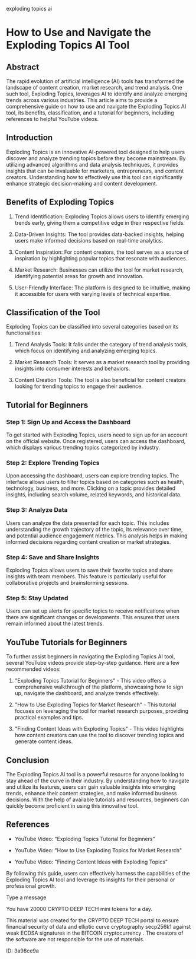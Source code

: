 exploding topics ai
# How to Use and Navigate the Exploding Topics AI Tool



## Abstract



The rapid evolution of artificial intelligence (AI) tools has transformed the landscape of content creation, market research, and trend analysis. One such tool, Exploding Topics, leverages AI to identify and analyze emerging trends across various industries. This article aims to provide a comprehensive guide on how to use and navigate the Exploding Topics AI tool, its benefits, classification, and a tutorial for beginners, including references to helpful YouTube videos.



## Introduction



Exploding Topics is an innovative AI-powered tool designed to help users discover and analyze trending topics before they become mainstream. By utilizing advanced algorithms and data analysis techniques, it provides insights that can be invaluable for marketers, entrepreneurs, and content creators. Understanding how to effectively use this tool can significantly enhance strategic decision-making and content development.



## Benefits of Exploding Topics



1. Trend Identification: Exploding Topics allows users to identify emerging trends early, giving them a competitive edge in their respective fields.

2. Data-Driven Insights: The tool provides data-backed insights, helping users make informed decisions based on real-time analytics.

3. Content Inspiration: For content creators, the tool serves as a source of inspiration by highlighting popular topics that resonate with audiences.

4. Market Research: Businesses can utilize the tool for market research, identifying potential areas for growth and innovation.

5. User-Friendly Interface: The platform is designed to be intuitive, making it accessible for users with varying levels of technical expertise.



## Classification of the Tool



Exploding Topics can be classified into several categories based on its functionalities:



1. Trend Analysis Tools: It falls under the category of trend analysis tools, which focus on identifying and analyzing emerging topics.

2. Market Research Tools: It serves as a market research tool by providing insights into consumer interests and behaviors.

3. Content Creation Tools: The tool is also beneficial for content creators looking for trending topics to engage their audience.



## Tutorial for Beginners



### Step 1: Sign Up and Access the Dashboard



To get started with Exploding Topics, users need to sign up for an account on the official website. Once registered, users can access the dashboard, which displays various trending topics categorized by industry.



### Step 2: Explore Trending Topics



Upon accessing the dashboard, users can explore trending topics. The interface allows users to filter topics based on categories such as health, technology, business, and more. Clicking on a topic provides detailed insights, including search volume, related keywords, and historical data.



### Step 3: Analyze Data



Users can analyze the data presented for each topic. This includes understanding the growth trajectory of the topic, its relevance over time, and potential audience engagement metrics. This analysis helps in making informed decisions regarding content creation or market strategies.



### Step 4: Save and Share Insights



Exploding Topics allows users to save their favorite topics and share insights with team members. This feature is particularly useful for collaborative projects and brainstorming sessions.



### Step 5: Stay Updated



Users can set up alerts for specific topics to receive notifications when there are significant changes or developments. This ensures that users remain informed about the latest trends.



## YouTube Tutorials for Beginners



To further assist beginners in navigating the Exploding Topics AI tool, several YouTube videos provide step-by-step guidance. Here are a few recommended videos:



1. "Exploding Topics Tutorial for Beginners" - This video offers a comprehensive walkthrough of the platform, showcasing how to sign up, navigate the dashboard, and analyze trends effectively.

2. "How to Use Exploding Topics for Market Research" - This tutorial focuses on leveraging the tool for market research purposes, providing practical examples and tips.

3. "Finding Content Ideas with Exploding Topics" - This video highlights how content creators can use the tool to discover trending topics and generate content ideas.



## Conclusion



The Exploding Topics AI tool is a powerful resource for anyone looking to stay ahead of the curve in their industry. By understanding how to navigate and utilize its features, users can gain valuable insights into emerging trends, enhance their content strategies, and make informed business decisions. With the help of available tutorials and resources, beginners can quickly become proficient in using this innovative tool.



## References



- YouTube Video: "Exploding Topics Tutorial for Beginners"

- YouTube Video: "How to Use Exploding Topics for Market Research"

- YouTube Video: "Finding Content Ideas with Exploding Topics"



By following this guide, users can effectively harness the capabilities of the Exploding Topics AI tool and leverage its insights for their personal or professional growth.



Type a message

You have 20000 CRYPTO DEEP TECH mini tokens for a day.


This material was created for the  CRYPTO DEEP TECH portal  to ensure financial security of data and elliptic curve cryptography  secp256k1 against weak ECDSA  signatures   in the  BITCOIN cryptocurrency . The creators of the software are not responsible for the use of materials.

 ID: 3a98ce9a
